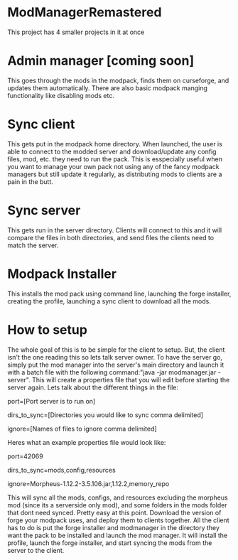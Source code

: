 # ModManagerRemastered

This project has 4 smaller projects in it at once

Admin manager [coming soon]
=============
This goes through the mods in the modpack, finds them on curseforge, and updates them automatically. There are also basic modpack manging functionality like disabling mods etc.

Sync client
===========
This gets put in the modpack home directory. When launched, the user is able to connect to the modded server and download/update any config files, mod, etc. they need to run the pack. This is esspecially useful when you want to manage your own pack not using any of the fancy modpack managers but still update it regularly, as distributing mods to clients are a pain in the butt.

Sync server
===========
This gets run in the server directory. Clients will connect to this and it will compare the files in both directories, and send files the clients need to match the server. 

Modpack Installer
=================
This installs the mod pack using command line, launching the forge installer, creating the profile, launching a sync client to download all the mods.

How to setup
============
The whole goal of this is to be simple for the client to setup. But, the client isn't the one reading this so lets talk server owner. To have the server go, simply put the mod manager into the server's main directory and launch it with a batch file with the following command:"java -jar modmanager.jar -server". This will create a properties file that you will edit before starting the server again. Lets talk about the different things in the file:
  
  port=[Port server is to run on]
  
  dirs_to_sync=[Directories you would like to sync comma delimited]
  
  ignore=[Names of files to ignore comma delimited]
  
Heres what an example properties file would look like:

  port=42069
  
  dirs_to_sync=mods,config,resources
  
  ignore=Morpheus-1.12.2-3.5.106.jar,1.12.2,memory_repo
  
This will sync all the mods, configs, and resources excluding the morpheus mod (since its a serverside only mod), and some folders in the mods folder that dont need synced.
Pretty easy at this point. Download the version of forge your modpack uses, and deploy them to clients together. All the client has to do is put the forge installer and modmanager in the directory they want the pack to be installed and launch the mod manager. It will install the profile, launch the forge installer, and start syncing the mods from the server to the client.
